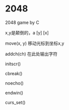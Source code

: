 # 2048
2048 game by C

x,y是颠倒的，a [y] [x]

move(x, y) 移动光标到坐标x,y

addch(ch) 在此处输出字符

initscr()

cbreak()

noecho()

endwin()

curs_set()